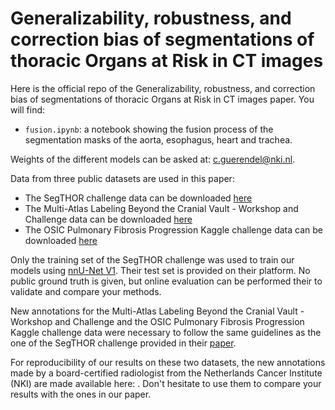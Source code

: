 # Generalizability, robustness, and correction bias of segmentations of thoracic Organs at Risk in CT images

Here is the official repo of the Generalizability, robustness, and correction bias of segmentations of thoracic Organs at Risk in CT images
paper. You will find:
- `fusion.ipynb`: a notebook showing the fusion process of the segmentation masks of the aorta, esophagus, heart and trachea.

Weights of the different models can be asked at: c.guerendel@nki.nl.

Data from three public datasets are used in this paper:
- The SegTHOR challenge data can be downloaded [here](https://competitions.codalab.org/competitions/21145)
- The Multi-Atlas Labeling Beyond the Cranial Vault - Workshop and Challenge data can be downloaded [here](https://www.synapse.org/Synapse:syn3193805/wiki/217789)
- The OSIC Pulmonary Fibrosis Progression Kaggle challenge data can be downloaded [here](https://www.kaggle.com/c/osic-pulmonary-fibrosis-progression/data?select=train)

Only the training set of the SegTHOR challenge was used to train our models using [nnU-Net V1](https://github.com/MIC-DKFZ/nnUNet/tree/nnunetv1). Their test set is provided on their platform. No public ground truth is given, but online evaluation can be performed their to validate and compare your methods. 

New annotations for the Multi-Atlas Labeling Beyond the Cranial Vault - Workshop and Challenge and the OSIC Pulmonary Fibrosis Progression Kaggle challenge data were necessary to follow the same guidelines as the one of the SegTHOR challenge provided in their [paper](https://arxiv.org/pdf/1912.05950).

For reproducibility of our results on these two datasets, the new annotations made by a board-certified radiologist from the Netherlands Cancer Institute (NKI) are made available here: . Don't hesitate to use them to compare your results with the ones in our paper.
